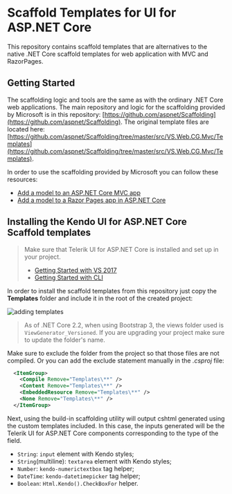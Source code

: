  # Scaffold Templates for UI for ASP.NET Core

This repository contains scaffold templates that are alternatives to the native .NET Core scaffold templates for web application with MVC and RazorPages.

## Getting Started

The scaffolding logic and tools are the same as with the ordinary .NET Core web applications. The main repository and logic for the scaffolding provided by Microsoft is in this repository:  [https://github.com/aspnet/Scaffolding](https://github.com/aspnet/Scaffolding). The original template files are located here: [https://github.com/aspnet/Scaffolding/tree/master/src/VS.Web.CG.Mvc/Templates](https://github.com/aspnet/Scaffolding/tree/master/src/VS.Web.CG.Mvc/Templates).

In order to use the scaffolding provided by Microsoft you can follow these resources:

- [Add a model to an ASP.NET Core MVC app](https://docs.microsoft.com/en-us/aspnet/core/tutorials/first-mvc-app/adding-model?view=aspnetcore-2.1)
- [Add a model to a Razor Pages app in ASP.NET Core](https://docs.microsoft.com/en-us/aspnet/core/tutorials/razor-pages/model?view=aspnetcore-2.1)

## Installing the Kendo UI for ASP.NET Core Scaffold templates

> Make sure that Telerik UI for ASP.NET Core is installed and set up in your project.
>
> * [Getting Started with VS 2017](https://docs.telerik.com/aspnet-core/getting-started/getting-started)
> * [Getting Started with CLI](https://docs.telerik.com/aspnet-core/getting-started/getting-started-cli)


In order to install the scaffold templates from this repository just copy the **Templates** folder and include it in the root of the created project:

![adding templates](https://github.com/telerik/scaffold-templates-core/wiki/2018-11-19_0849.png)

> As of .NET Core 2.2, when using Bootstrap 3, the views folder used is `ViewGenerator_Versioned`. If you are upgrading your project make sure to update the folder's name.

Make sure to exclude the folder from the project so that those files are not compiled. Or you can add the exclude statement manually in the *.csproj* file:

```xml
  <ItemGroup>
    <Compile Remove="Templates\**" />
    <Content Remove="Templates\**" />
    <EmbeddedResource Remove="Templates\**" />
    <None Remove="Templates\**" />
  </ItemGroup>
```

Next, using the build-in scaffolding utility will output cshtml generated using the custom templates included. In this case, the inputs generated will be the Telerik UI for ASP.NET Core components corresponding to the type of the field.

* `String`: `input` element with Kendo styles;
* `String`(multiline): `textarea` element with Kendo styles;
* `Number`: `kendo-numerictextbox` tag helper;
* `DateTime`: `kendo-datetimepicker` tag helper;
* `Boolean`: `Html.Kendo().CheckBoxFor` helper.
